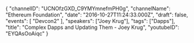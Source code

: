 {
    "channelID": "UCNOfzGXD_C9YMYmnefmPH0g",
    "channelName": "Ethereum Foundation",
    "date": "2016-10-27T11:24:33.000Z",
    "draft": false,
    "events": [
        "Devcon2"
    ],
    "speakers": ["Joey Krug"],
    "tags": ["Dapps"],
    "title": "Complex Dapps and Updating Them - Joey Krug",
    "youtubeID": "EYQAsOoAiqc"
}
